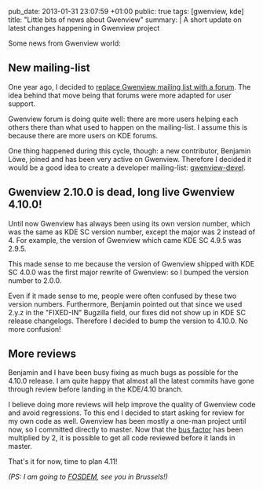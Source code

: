 pub_date: 2013-01-31 23:07:59 +01:00
public: true
tags: [gwenview, kde]
title: "Little bits of news about Gwenview"
summary: |
    A short update on latest changes happening in Gwenview project

Some news from Gwenview world:

## New mailing-list

One year ago, I decided to [replace Gwenview mailing list with a forum][forum].
The idea behind that move being that forums were more adapted for user support.

Gwenview forum is doing quite well: there are more users helping each others
there than what used to happen on the mailing-list. I assume this is because
there are more users on KDE forums.

One thing happened during this cycle, though: a new contributor, Benjamin Löwe,
joined and has been very active on Gwenview. Therefore I decided it would be a
good idea to create a developer mailing-list: [gwenview-devel][].

## Gwenview 2.10.0 is dead, long live Gwenview 4.10.0!

Until now Gwenview has always been using its own version number, which was
the same as KDE SC version number, except the major was 2 instead of
4. For example, the version of Gwenview which came KDE SC 4.9.5 was 2.9.5.

This made sense to me because the version of Gwenview shipped with KDE SC 4.0.0 was 
the first major rewrite of Gwenview: so I bumped the version number to 2.0.0.

Even if it made sense to me, people were often confused by these two version
numbers. Furthermore, Benjamin pointed out that since we used 2.y.z in
the "FIXED-IN" Bugzilla field, our fixes did not show up in KDE SC release
changelogs. Therefore I decided to bump the version to 4.10.0. No more confusion!

## More reviews

Benjamin and I have been busy fixing as much bugs as possible for the 4.10.0
release. I am quite happy that almost all the latest commits have gone through
review before landing in the KDE/4.10 branch.

I believe doing more reviews will help improve the quality of Gwenview code and
avoid regressions. To this end I decided to start asking for review for my own
code as well. Gwenview has been mostly a one-man project until now, so I
committed directly to master. Now that the [bus factor][bus-factor] has been
multiplied by 2, it is possible to get all code reviewed before it lands in
master.

That's it for now, time to plan 4.11!

_(PS: I am going to [FOSDEM][], see you in Brussels!)_

[forum]: /2011/12/14/announcing-gwenview-forum/
[FOSDEM]: http://fosdem.org
[gwenview-devel]: https://mail.kde.org/mailman/listinfo/gwenview-devel
[bus-factor]: https://en.wikipedia.org/wiki/Bus_factor
